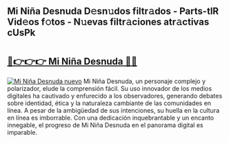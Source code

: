 ## Mi Niña Desnuda D𝚎sn𝚞dos filtr𝚊dos - Parts-tlR Vid𝚎os f𝚘tos - N𝚞evas filtr𝚊ciones atr𝚊ctivas cUsPk

# <h2><a href="http://mb18ndl.tromn.icu/?c=Mi+Ni%c3%b1a+Desnuda">🔗👉👉👉 Mi Niña Desnuda 🔗🔗</a></h2>

[![Mi Niña Desnuda nuevo](https://i.imgur.com/pEAQMta.gif)](http://mb18ndl.tromn.icu/?c=Mi+Ni%c3%b1a+Desnuda)
Mi Niña Desnuda, un personaje complejo y polarizador, elude la comprensión fácil. Su uso innovador de los medios digitales ha cautivado y enfurecido a los observadores, generando debates sobre identidad, ética y la naturaleza cambiante de las comunidades en línea. A pesar de la ambigüedad de sus intenciones, su huella en la cultura en línea es imborrable. Con una dedicación inquebrantable y un encanto innegable, el progreso de Mi Niña Desnuda en el panorama digital es imparable.
